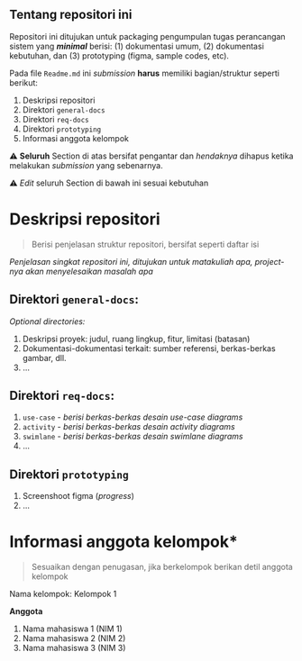 Tentang repositori ini
---
Repositori ini ditujukan untuk packaging pengumpulan tugas perancangan sistem yang ***minimal*** berisi: (1) dokumentasi umum, (2) dokumentasi kebutuhan, dan (3) prototyping (figma, sample codes, etc).

Pada file `Readme.md` ini *submission* **harus** memiliki bagian/struktur seperti berikut:
1. Deskripsi repositori
2. Direktori `general-docs`
3. Direktori `req-docs`
4. Direktori `prototyping`
5. Informasi anggota kelompok

:warning: **Seluruh** Section di atas bersifat pengantar dan *hendaknya* dihapus ketika melakukan *submission* yang sebenarnya. 

:warning: *Edit* seluruh Section di bawah ini sesuai kebutuhan

# Deskripsi repositori
 > Berisi penjelasan struktur repositori, bersifat seperti daftar isi

*Penjelasan singkat repositori ini, ditujukan untuk matakuliah apa, project-nya akan menyelesaikan masalah apa*

## Direktori `general-docs`:
*Optional directories:*
1. Deskripsi proyek: judul, ruang lingkup, fitur, limitasi (batasan)
2. Dokumentasi-dokumentasi terkait: sumber referensi, berkas-berkas gambar, dll.
3. ...

## Direktori `req-docs`:
1. `use-case` - *berisi berkas-berkas desain use-case diagrams*
2. `activity` - *berisi berkas-berkas desain activity diagrams*
3. `swimlane` - *berisi berkas-berkas desain swimlane diagrams*
4. ...
   
## Direktori `prototyping`
1. Screenshoot figma (*progress*)
2. ...

# Informasi anggota kelompok*
> Sesuaikan dengan penugasan, jika berkelompok berikan detil anggota kelompok

Nama kelompok: Kelompok 1

**Anggota**
1. Nama mahasiswa 1 (NIM 1)
2. Nama mahasiswa 2 (NIM 2)
3. Nama mahasiswa 3 (NIM 3)